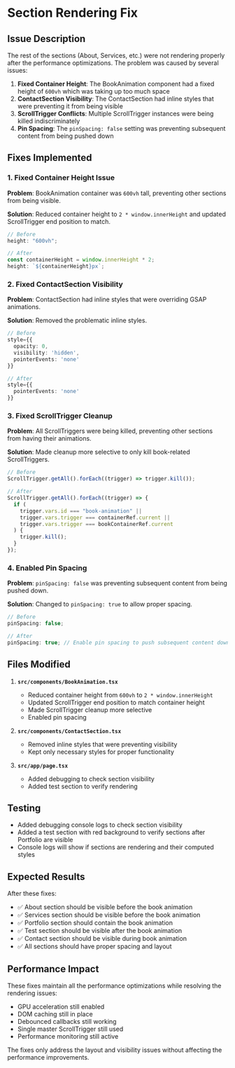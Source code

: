 # Section Rendering Fix

## Issue Description

The rest of the sections (About, Services, etc.) were not rendering properly after the performance optimizations. The problem was caused by several issues:

1. **Fixed Container Height**: The BookAnimation component had a fixed height of `600vh` which was taking up too much space
2. **ContactSection Visibility**: The ContactSection had inline styles that were preventing it from being visible
3. **ScrollTrigger Conflicts**: Multiple ScrollTrigger instances were being killed indiscriminately
4. **Pin Spacing**: The `pinSpacing: false` setting was preventing subsequent content from being pushed down

## Fixes Implemented

### 1. **Fixed Container Height Issue**

**Problem**: BookAnimation container was `600vh` tall, preventing other sections from being visible.

**Solution**: Reduced container height to `2 * window.innerHeight` and updated ScrollTrigger end position to match.

```typescript
// Before
height: "600vh";

// After
const containerHeight = window.innerHeight * 2;
height: `${containerHeight}px`;
```

### 2. **Fixed ContactSection Visibility**

**Problem**: ContactSection had inline styles that were overriding GSAP animations.

**Solution**: Removed the problematic inline styles.

```typescript
// Before
style={{
  opacity: 0,
  visibility: 'hidden',
  pointerEvents: 'none'
}}

// After
style={{
  pointerEvents: 'none'
}}
```

### 3. **Fixed ScrollTrigger Cleanup**

**Problem**: All ScrollTriggers were being killed, preventing other sections from having their animations.

**Solution**: Made cleanup more selective to only kill book-related ScrollTriggers.

```typescript
// Before
ScrollTrigger.getAll().forEach((trigger) => trigger.kill());

// After
ScrollTrigger.getAll().forEach((trigger) => {
  if (
    trigger.vars.id === "book-animation" ||
    trigger.vars.trigger === containerRef.current ||
    trigger.vars.trigger === bookContainerRef.current
  ) {
    trigger.kill();
  }
});
```

### 4. **Enabled Pin Spacing**

**Problem**: `pinSpacing: false` was preventing subsequent content from being pushed down.

**Solution**: Changed to `pinSpacing: true` to allow proper spacing.

```typescript
// Before
pinSpacing: false;

// After
pinSpacing: true; // Enable pin spacing to push subsequent content down
```

## Files Modified

1. **`src/components/BookAnimation.tsx`**

   - Reduced container height from `600vh` to `2 * window.innerHeight`
   - Updated ScrollTrigger end position to match container height
   - Made ScrollTrigger cleanup more selective
   - Enabled pin spacing

2. **`src/components/ContactSection.tsx`**

   - Removed inline styles that were preventing visibility
   - Kept only necessary styles for proper functionality

3. **`src/app/page.tsx`**
   - Added debugging to check section visibility
   - Added test section to verify rendering

## Testing

- Added debugging console logs to check section visibility
- Added a test section with red background to verify sections after Portfolio are visible
- Console logs will show if sections are rendering and their computed styles

## Expected Results

After these fixes:

- ✅ About section should be visible before the book animation
- ✅ Services section should be visible before the book animation
- ✅ Portfolio section should contain the book animation
- ✅ Test section should be visible after the book animation
- ✅ Contact section should be visible during book animation
- ✅ All sections should have proper spacing and layout

## Performance Impact

These fixes maintain all the performance optimizations while resolving the rendering issues:

- GPU acceleration still enabled
- DOM caching still in place
- Debounced callbacks still working
- Single master ScrollTrigger still used
- Performance monitoring still active

The fixes only address the layout and visibility issues without affecting the performance improvements.
